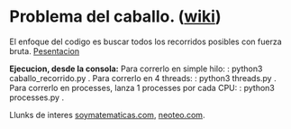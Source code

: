 # Problema del caballo. ([wiki](https://es.wikipedia.org/wiki/Problema_del_caballo))
El enfoque del codigo es buscar todos los recorridos posibles con fuerza bruta.
[Pesentacion](https://docs.google.com/presentation/d/1g5suN5PzGorLZYN_RBhm4fDVId9C-RDVhs4V4EqEv1o/edit?usp=sharing)

**Ejecucion, desde la consola:**
Para correrlo en simple hilo:
 : python3 caballo_recorrido.py .
Para correrlo en 4 threads:
 : python3 threads.py .
Para correrlo en processes, lanza 1 processes por cada CPU:
 : python3 processes.py .

Llunks de interes [soymatematicas.com](https://soymatematicas.com/problema-del-caballo/
), [neoteo.com](https://www.neoteo.com/el-problema-del-caballo/).



